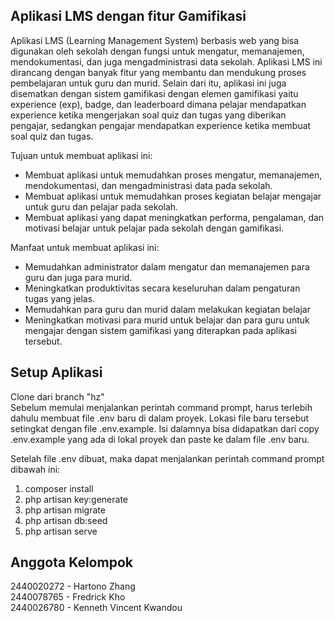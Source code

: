 ## Aplikasi LMS dengan fitur Gamifikasi

Aplikasi LMS (Learning Management System) berbasis web yang bisa digunakan oleh sekolah dengan fungsi untuk mengatur, memanajemen, mendokumentasi, dan juga mengadministrasi data sekolah. Aplikasi LMS ini dirancang dengan banyak fitur yang membantu dan mendukung proses pembelajaran untuk guru dan murid. Selain dari itu, aplikasi ini juga disematkan dengan sistem gamifikasi dengan elemen gamifikasi yaitu experience (exp), badge, dan leaderboard dimana pelajar mendapatkan experience ketika mengerjakan soal quiz dan tugas yang diberikan pengajar, sedangkan pengajar mendapatkan experience ketika membuat soal quiz dan tugas.

Tujuan untuk membuat aplikasi ini:
- Membuat aplikasi untuk memudahkan proses mengatur, memanajemen, mendokumentasi, dan mengadministrasi data pada sekolah.
- Membuat aplikasi untuk memudahkan proses kegiatan belajar mengajar untuk guru dan pelajar pada sekolah.
- Membuat aplikasi yang dapat meningkatkan performa, pengalaman, dan motivasi belajar untuk pelajar pada sekolah dengan gamifikasi.

Manfaat untuk membuat aplikasi ini:
- Memudahkan administrator dalam mengatur dan memanajemen para guru dan juga para murid.
- Meningkatkan produktivitas secara keseluruhan dalam pengaturan tugas yang jelas.
- Memudahkan para guru dan murid dalam melakukan kegiatan belajar
- Meningkatkan motivasi para murid untuk belajar dan para guru untuk mengajar dengan sistem gamifikasi yang diterapkan pada aplikasi tersebut.

## Setup Aplikasi

Clone dari branch "hz"<br />
Sebelum memulai menjalankan perintah command prompt, harus terlebih dahulu membuat file .env baru di dalam proyek. Lokasi file baru tersebut setingkat dengan file .env.example. Isi dalamnya bisa didapatkan dari copy .env.example yang ada di lokal proyek dan paste ke dalam file .env baru.

Setelah file .env dibuat, maka dapat menjalankan perintah command prompt dibawah ini:
1. composer install
2. php artisan key:generate
3. php artisan migrate
4. php artisan db:seed
5. php artisan serve

## Anggota Kelompok

2440020272 - Hartono Zhang<br />
2440078765 - Fredrick Kho<br />
2440026780 - Kenneth Vincent Kwandou<br />
